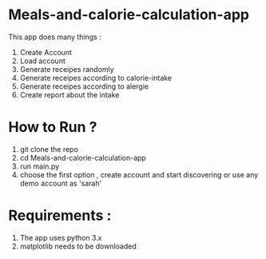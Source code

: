 # Meals-and-calorie-calculation-app

This app does many things :

1. Create Account 
2. Load account 
3. Generate receipes randomly
4. Generate receipes according to calorie-intake
5. Generate receipes according to alergie 
6. Create report about the intake 


# How to Run ?

1. git clone the repo 
2. cd Meals-and-calorie-calculation-app 
3. run main.py
4. choose the first option , create account and start discovering or use any demo account as 'sarah'


# Requirements :
1. The app uses python 3.x 
2. matplotlib needs to be downloaded 
